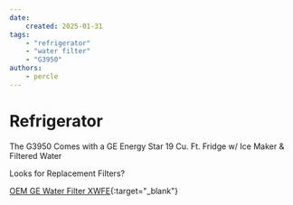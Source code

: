 ```yaml
---
date:
    created: 2025-01-31
tags:
    - "refrigerator"
    - "water filter"
    - "G3950"
authors:
    - percle
---
```


# Refrigerator

The G3950 Comes with a GE Energy Star 19 Cu. Ft. Fridge w/ Ice Maker & Filtered Water


Looks for Replacement Filters? 

[OEM GE Water Filter XWFE](https://www.geapplianceparts.com/store/parts/spec/XWFE){:target="_blank"}


